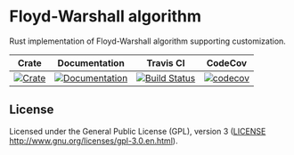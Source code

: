 # Floyd-Warshall algorithm

Rust implementation of Floyd-Warshall algorithm supporting customization.

|Crate|Documentation|Travis CI|CodeCov|
|:---:|:-----------:|:-------:|:-----:|
|[![Crate](http://meritbadge.herokuapp.com/floyd-warshall-alg)](https://crates.io/crates/floyd-warshall-alg)|[![Documentation](https://docs.rs/floyd-warshall-alg/badge.svg)](https://docs.rs/floyd-warshall-alg)|[![Build Status](https://travis-ci.org/dalibor-matura/floyd-warshall-alg.svg?branch=master)](https://travis-ci.org/dalibor-matura/floyd-warshall-alg)|[![codecov](https://codecov.io/gh/dalibor-matura/floyd-warshall-alg/branch/master/graph/badge.svg)](https://codecov.io/gh/dalibor-matura/floyd-warshall-alg)

## License
Licensed under the General Public License (GPL), version 3 ([LICENSE](https://github.com/dalibor-matura/floyd-warshall-alg/blob/master/LICENSE) http://www.gnu.org/licenses/gpl-3.0.en.html).
